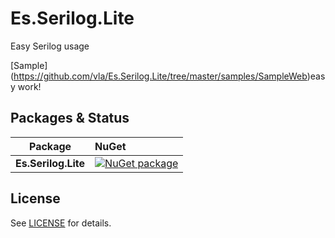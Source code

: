 # Es.Serilog.Lite

Easy Serilog usage

[Sample] (https://github.com/vla/Es.Serilog.Lite/tree/master/samples/SampleWeb)easy work!

Packages & Status
---

Package  | NuGet         |
-------- | :------------ |
|**Es.Serilog.Lite**|[![NuGet package](https://buildstats.info/nuget/Es.Serilog.Lite)](https://www.nuget.org/packages/Es.Serilog.Lite)

## License
See [LICENSE](https://github.com/vla/Es.Serilog.Lite/tree/master/LICENSE) for details.